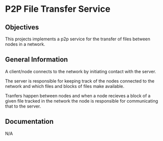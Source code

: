 # P2P File Transfer Service

## Objectives

This projects implements a p2p service for the transfer of files between nodes in a network.

## General Information

A client/node connects to the network by initiating contact with the server. 

The server is responsible for keeping track of the nodes connected to the network and which files and blocks of files make available.

Tranfers happen between nodes and when a node recieves a block of a given file tracked in the network the node is responsible for communicating that to the server. 

## Documentation

N/A